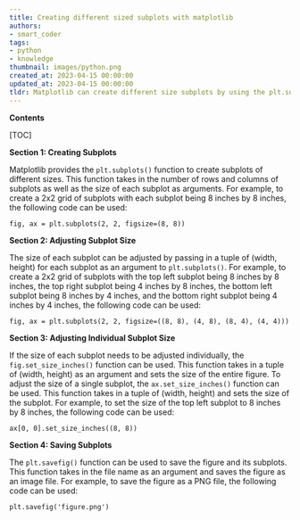 ```yaml
---
title: Creating different sized subplots with matplotlib
authors:
- smart_coder
tags:
- python
- knowledge
thumbnail: images/python.png
created_at: 2023-04-15 00:00:00
updated_at: 2023-04-15 00:00:00
tldr: Matplotlib can create different size subplots by using the plt.subplots() function and passing in the desired number of rows and columns.
---
```


**Contents**

[TOC]

**Section 1: Creating Subplots**

Matplotlib provides the `plt.subplots()` function to create subplots of different sizes. This function takes in the number of rows and columns of subplots as well as the size of each subplot as arguments. For example, to create a 2x2 grid of subplots with each subplot being 8 inches by 8 inches, the following code can be used:

```
fig, ax = plt.subplots(2, 2, figsize=(8, 8))
```

**Section 2: Adjusting Subplot Size**

The size of each subplot can be adjusted by passing in a tuple of (width, height) for each subplot as an argument to `plt.subplots()`. For example, to create a 2x2 grid of subplots with the top left subplot being 8 inches by 8 inches, the top right subplot being 4 inches by 8 inches, the bottom left subplot being 8 inches by 4 inches, and the bottom right subplot being 4 inches by 4 inches, the following code can be used:

```
fig, ax = plt.subplots(2, 2, figsize=((8, 8), (4, 8), (8, 4), (4, 4)))
```

**Section 3: Adjusting Individual Subplot Size**

If the size of each subplot needs to be adjusted individually, the `fig.set_size_inches()` function can be used. This function takes in a tuple of (width, height) as an argument and sets the size of the entire figure. To adjust the size of a single subplot, the `ax.set_size_inches()` function can be used. This function takes in a tuple of (width, height) and sets the size of the subplot. For example, to set the size of the top left subplot to 8 inches by 8 inches, the following code can be used:

```
ax[0, 0].set_size_inches((8, 8))
```

**Section 4: Saving Subplots**

The `plt.savefig()` function can be used to save the figure and its subplots. This function takes in the file name as an argument and saves the figure as an image file. For example, to save the figure as a PNG file, the following code can be used:

```
plt.savefig('figure.png')
```

